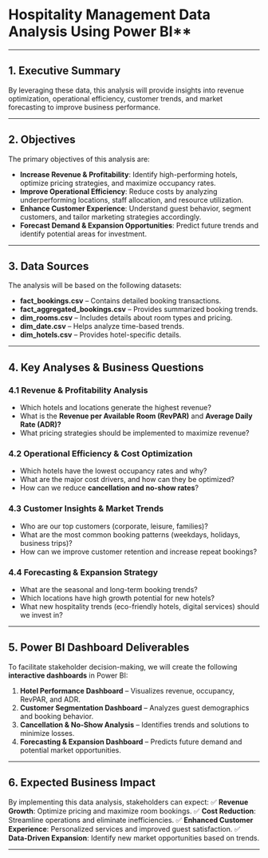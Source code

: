 # Hospitality Management Data Analysis Using Power BI**

---

## **1. Executive Summary**
 By leveraging these data, this analysis will provide insights into revenue optimization, operational efficiency, customer trends, and market forecasting to improve business performance.

---

## **2. Objectives**
The primary objectives of this analysis are:
- **Increase Revenue & Profitability**: Identify high-performing hotels, optimize pricing strategies, and maximize occupancy rates.
- **Improve Operational Efficiency**: Reduce costs by analyzing underperforming locations, staff allocation, and resource utilization.
- **Enhance Customer Experience**: Understand guest behavior, segment customers, and tailor marketing strategies accordingly.
- **Forecast Demand & Expansion Opportunities**: Predict future trends and identify potential areas for investment.

---

## **3. Data Sources**
The analysis will be based on the following datasets:
- **fact_bookings.csv** – Contains detailed booking transactions.
- **fact_aggregated_bookings.csv** – Provides summarized booking trends.
- **dim_rooms.csv** – Includes details about room types and pricing.
- **dim_date.csv** – Helps analyze time-based trends.
- **dim_hotels.csv** – Provides hotel-specific details.

---

## **4. Key Analyses & Business Questions**
### **4.1 Revenue & Profitability Analysis**
- Which hotels and locations generate the highest revenue?
- What is the **Revenue per Available Room (RevPAR)** and **Average Daily Rate (ADR)?**
- What pricing strategies should be implemented to maximize revenue?

### **4.2 Operational Efficiency & Cost Optimization**
- Which hotels have the lowest occupancy rates and why?
- What are the major cost drivers, and how can they be optimized?
- How can we reduce **cancellation and no-show rates**?

### **4.3 Customer Insights & Market Trends**
- Who are our top customers (corporate, leisure, families)?
- What are the most common booking patterns (weekdays, holidays, business trips)?
- How can we improve customer retention and increase repeat bookings?

### **4.4 Forecasting & Expansion Strategy**
- What are the seasonal and long-term booking trends?
- Which locations have high growth potential for new hotels?
- What new hospitality trends (eco-friendly hotels, digital services) should we invest in?

---

## **5. Power BI Dashboard Deliverables**
To facilitate stakeholder decision-making, we will create the following **interactive dashboards** in Power BI:
1. **Hotel Performance Dashboard** – Visualizes revenue, occupancy, RevPAR, and ADR.
2. **Customer Segmentation Dashboard** – Analyzes guest demographics and booking behavior.
3. **Cancellation & No-Show Analysis** – Identifies trends and solutions to minimize losses.
4. **Forecasting & Expansion Dashboard** – Predicts future demand and potential market opportunities.

---

## **6. Expected Business Impact**
By implementing this data analysis, stakeholders can expect:
✅ **Revenue Growth**: Optimize pricing and maximize room bookings.
✅ **Cost Reduction**: Streamline operations and eliminate inefficiencies.
✅ **Enhanced Customer Experience**: Personalized services and improved guest satisfaction.
✅ **Data-Driven Expansion**: Identify new market opportunities based on trends.

---

